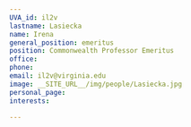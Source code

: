 ```yaml
---
UVA_id: il2v
lastname: Lasiecka
name: Irena
general_position: emeritus
position: Commonwealth Professor Emeritus
office:
phone:
email: il2v@virginia.edu
image: __SITE_URL__/img/people/Lasiecka.jpg
personal_page:
interests:

---
```

